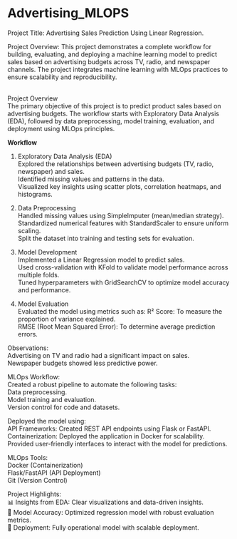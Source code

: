 # Advertising_MLOPS

Project Title: Advertising Sales Prediction Using Linear Regression.<br>

Project Overview: This project demonstrates a complete workflow for building, evaluating, and deploying a machine learning model to predict sales based on advertising budgets across TV, radio, and newspaper channels. The project integrates machine learning with MLOps practices to ensure scalability and reproducibility.

<br>Project Overview<br>
The primary objective of this project is to predict product sales based on advertising budgets. The workflow starts with Exploratory Data Analysis (EDA), followed by data preprocessing, model training, evaluation, and deployment using MLOps principles.<br>

**Workflow**<br>

1. Exploratory Data Analysis (EDA)<br>
Explored the relationships between advertising budgets (TV, radio, newspaper) and sales.<br>
Identified missing values and patterns in the data.<br>
Visualized key insights using scatter plots, correlation heatmaps, and histograms.<br>

2. Data Preprocessing<br>
Handled missing values using SimpleImputer (mean/median strategy).<br>
Standardized numerical features with StandardScaler to ensure uniform scaling.<br>
Split the dataset into training and testing sets for evaluation.<br>

3. Model Development<br>
Implemented a Linear Regression model to predict sales.<br>
Used cross-validation with KFold to validate model performance across multiple folds.<br>
Tuned hyperparameters with GridSearchCV to optimize model accuracy and performance.<br>

4. Model Evaluation<br>
Evaluated the model using metrics such as:
R² Score: To measure the proportion of variance explained.<br>
RMSE (Root Mean Squared Error): To determine average prediction errors.<br>

Observations:<br>
Advertising on TV and radio had a significant impact on sales.<br>
Newspaper budgets showed less predictive power.<br>

MLOps Workflow:<br>
Created a robust pipeline to automate the following tasks:<br>
Data preprocessing.<br>
Model training and evaluation.<br>
Version control for code and datasets.<br>

Deployed the model using:<br>
API Frameworks: Created REST API endpoints using Flask or FastAPI.<br>
Containerization: Deployed the application in Docker for scalability.<br>
Provided user-friendly interfaces to interact with the model for predictions.<br>

MLOps Tools:<br>
Docker (Containerization)<br>
Flask/FastAPI (API Deployment)<br>
Git (Version Control)<br>

Project Highlights:<br>
📊 Insights from EDA: Clear visualizations and data-driven insights.<br>
🧠 Model Accuracy: Optimized regression model with robust evaluation metrics.<br>
🚀 Deployment: Fully operational model with scalable deployment.<br>
